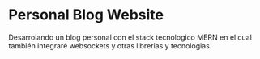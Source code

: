 # Personal Blog Website

Desarrolando un blog personal con el stack tecnologico MERN en el cual también integraré websockets y otras librerias y tecnologias.


